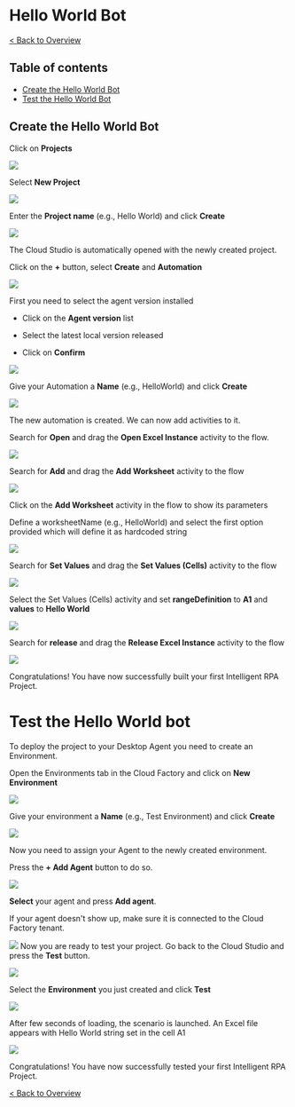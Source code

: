 # Hello World Bot

[< Back to Overview](../README.md)

## Table of contents

<!-- TOC -->

- [Create the Hello World Bot](#create-the-hello-world-bot)
- [Test the Hello World Bot](#test-the-hello-world-bot)

<!-- /TOC -->

## Create the Hello World Bot

Click on **Projects**

![](./images/001.png)

Select **New Project**

![](./images/002.png)

Enter the **Project name** (e.g., Hello World) and click **Create**

![](./images/003.png)

The Cloud Studio is automatically opened with the newly created project.

Click on the **+** button, select **Create** and **Automation**

![](./images/004.png)

First you need to select the agent version installed

-   Click on the **Agent version** list

-   Select the latest local version released

-   Click on **Confirm**

![](./images/005.png)

Give your Automation a **Name** (e.g., HelloWorld) and click **Create**

![](./images/006.png)

The new automation is created. We can now add activities to it.

Search for **Open** and drag the **Open Excel Instance** activity to the
flow.

![](./images/007.png)

Search for **Add** and drag the **Add Worksheet** activity to the flow

![](./images/008.png)

Click on the **Add Worksheet** activity in the flow to show its
parameters

Define a worksheetName (e.g., HelloWorld) and select the first option
provided which will define it as hardcoded string

![](./images/009.png)

Search for **Set Values** and drag the **Set Values (Cells)** activity
to the flow

![](./images/010.png)

Select the Set Values (Cells) activity and set **rangeDefinition** to
**A1** and **values** to **Hello World**

![](./images/011.png)

Search for **release** and drag the **Release Excel Instance** activity
to the flow

![](./images/012.png)

Congratulations! You have now successfully built your first Intelligent
RPA Project.

# Test the Hello World bot

To deploy the project to your Desktop Agent you need to create an
Environment.

Open the Environments tab in the Cloud Factory and click on **New
Environment**

![](./images/013.png)

Give your environment a **Name** (e.g., Test Environment) and click
**Create**

![](./images/014.png)

Now you need to assign your Agent to the newly created environment.

Press the **+ Add Agent** button to do so.

![](./images/015.png)

**Select** your agent and press **Add agent**.

If your agent doesn't show up, make sure it is connected to the Cloud
Factory tenant.

![](./images/016.png)
Now you are ready to test your project. Go back to the Cloud Studio and
press the **Test** button.

![](./images/017.png)

Select the **Environment** you just created and click **Test**

![](./images/018.png)

After few seconds of loading, the scenario is launched. An Excel file
appears with Hello World string set in the cell A1

![](./images/019.png)

Congratulations! You have now successfully tested your first Intelligent
RPA Project.

[< Back to Overview](../README.md)
